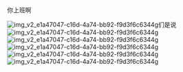 你上班啊

![img_v2_e1a47047-c16d-4a74-bb92-f9d3f6c6344g](https://user-images.githubusercontent.com/4079074/220265747-e80f1bf6-7c4e-4e75-a49d-a033b0c361d1.jpg)们是说
![img_v2_e1a47047-c16d-4a74-bb92-f9d3f6c6344g](https://user-images.githubusercontent.com/4079074/220265748-71271191-e21e-43c0-98e9-2796ed2e7429.jpg)
![img_v2_e1a47047-c16d-4a74-bb92-f9d3f6c6344g](https://user-images.githubusercontent.com/4079074/220265750-8d48c8e6-5054-4b06-9dad-d7fb417f871c.jpg)
![img_v2_e1a47047-c16d-4a74-bb92-f9d3f6c6344g](https://user-images.githubusercontent.com/4079074/220265753-93c2acab-4eec-455d-9bdf-faf26a3af6f7.jpg)
![img_v2_e1a47047-c16d-4a74-bb92-f9d3f6c6344g](https://user-images.githubusercontent.com/4079074/220265751-f270750a-1c74-44bc-b04d-c46567af4c6c.jpg)
![img_v2_e1a47047-c16d-4a74-bb92-f9d3f6c6344g](https://user-images.githubusercontent.com/4079074/220265742-1a7d67cf-0af2-4a13-823e-4154e81155c2.jpg)
